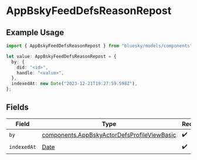 # AppBskyFeedDefsReasonRepost

## Example Usage

```typescript
import { AppBskyFeedDefsReasonRepost } from "bluesky/models/components";

let value: AppBskyFeedDefsReasonRepost = {
  by: {
    did: "<id>",
    handle: "<value>",
  },
  indexedAt: new Date("2023-12-21T19:27:59.598Z"),
};
```

## Fields

| Field                                                                                                      | Type                                                                                                       | Required                                                                                                   | Description                                                                                                |
| ---------------------------------------------------------------------------------------------------------- | ---------------------------------------------------------------------------------------------------------- | ---------------------------------------------------------------------------------------------------------- | ---------------------------------------------------------------------------------------------------------- |
| `by`                                                                                                       | [components.AppBskyActorDefsProfileViewBasic](../../models/components/appbskyactordefsprofileviewbasic.md) | :heavy_check_mark:                                                                                         | N/A                                                                                                        |
| `indexedAt`                                                                                                | [Date](https://developer.mozilla.org/en-US/docs/Web/JavaScript/Reference/Global_Objects/Date)              | :heavy_check_mark:                                                                                         | N/A                                                                                                        |